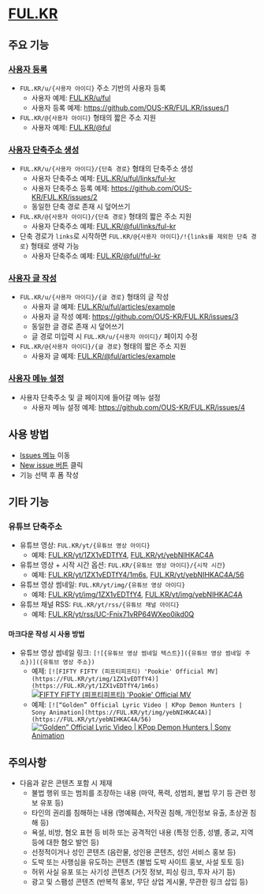 # [FUL.KR](https://ful.kr)

## 주요 기능

### [사용자 등록](https://github.com/OUS-KR/FUL.KR/issues/new?template=01-user-register-by-issue.yml)

- `FUL.KR/u/{사용자 아이디}` 주소 기반의 사용자 등록
  - 사용자 예제: [FUL.KR/u/ful](https://ful.kr/u/ful)
  - 사용자 등록 예제: https://github.com/OUS-KR/FUL.KR/issues/1
- `FUL.KR/@{사용자 아이디}` 형태의 짧은 주소 지원
  - 사용자 예제: [FUL.KR/@ful](https://ful.kr/@ful)

### [사용자 단축주소 생성](https://github.com/OUS-KR/FUL.KR/issues/new?template=02-user-short-url-register-by-issue.yml)

- `FUL.KR/u/{사용자 아이디}/{단축 경로}` 형태의 단축주소 생성
  - 사용자 단축주소 예제: [FUL.KR/u/ful/links/ful-kr](https://ful.kr/u/ful/links/ful-kr)
  - 사용자 단축주소 등록 예제: https://github.com/OUS-KR/FUL.KR/issues/2
  - 동일한 단축 경로 존재 시 덮어쓰기
- `FUL.KR/@{사용자 아이디}/{단축 경로}` 형태의 짧은 주소 지원
  - 사용자 단축주소 예제: [FUL.KR/@ful/links/ful-kr](https://ful.kr/@ful/links/ful-kr)
- 단축 경로가 `links`로 시작하면 `FUL.KR/@{사용자 아이디}/!{links를 제외한 단축 경로}` 형태로 생략 가능
  - 사용자 단축주소 예제: [FUL.KR/@ful/!ful-kr](https://ful.kr/@ful/!ful-kr)

### [사용자 글 작성](https://github.com/OUS-KR/FUL.KR/issues/new?template=03-user-article-writing-by-issue.yml)

- `FUL.KR/u/{사용자 아이디}/{글 경로}` 형태의 글 작성
  - 사용자 글 예제: [FUL.KR/u/ful/articles/example](https://ful.kr/u/ful/articles/example)
  - 사용자 글 작성 예제: https://github.com/OUS-KR/FUL.KR/issues/3
  - 동일한 글 경로 존재 시 덮어쓰기
  - 글 경로 미입력 시 `FUL.KR/u/{사용자 아이디}/` 페이지 수정
- `FUL.KR/@{사용자 아이디}/{글 경로}` 형태의 짧은 주소 지원
  - 사용자 글 예제: [FUL.KR/@ful/articles/example](https://ful.kr/@ful/articles/example)
 
### [사용자 메뉴 설정](https://github.com/OUS-KR/FUL.KR/issues/new?template=04-user-menu-setting-by-issue.yml)

- 사용자 단축주소 및 글 페이지에 들어갈 메뉴 설정
  - 사용자 메뉴 설정 예제: https://github.com/OUS-KR/FUL.KR/issues/4

## 사용 방법

- [Issues 메뉴](https://github.com/OUS-KR/FUL.KR/issues) 이동
- [New issue 버튼](https://github.com/OUS-KR/FUL.KR/issues/new/choose) 클릭
- 기능 선택 후 폼 작성

## 기타 기능

### 유튜브 단축주소

- 유튜브 영상: `FUL.KR/yt/{유튜브 영상 아이디}`
  - 예제: [FUL.KR/yt/1ZX1vEDTfY4](https://ful.kr/yt/1ZX1vEDTfY4), [FUL.KR/yt/yebNIHKAC4A](https://ful.kr/yt/yebNIHKAC4A)
- 유튜브 영상 + 시작 시간 옵션: `FUL.KR/{유튜브 영상 아이디}/{시작 시간}`
  - 예제: [FUL.KR/yt/1ZX1vEDTfY4/1m6s](https://ful.kr/yt/1ZX1vEDTfY4/1m6s), [FUL.KR/yt/yebNIHKAC4A/56](https://ful.kr/yt/yebNIHKAC4A/56)
- 유튜브 영상 썸네일: `FUL.KR/yt/img/{유튜브 영상 아이디}`
  - 예제: [FUL.KR/yt/img/1ZX1vEDTfY4](https://ful.kr/yt/img/1ZX1vEDTfY4), [FUL.KR/yt/img/yebNIHKAC4A](https://ful.kr/yt/img/yebNIHKAC4A)
- 유튜브 채널 RSS: `FUL.KR/yt/rss/{유튜브 채널 아이디}`
  - 예제: [FUL.KR/yt/rss/UC-Fnix71vRP64WXeo0ikd0Q](https://ful.kr/yt/rss/UC-Fnix71vRP64WXeo0ikd0Q)

#### 마크다운 작성 시 사용 방법

- 유튜브 영상 썸네일 링크: `[![{유튜브 영상 썸네일 텍스트}]({유튜브 영상 썸네일 주소})]({유튜브 영상 주소})`
  - 예제: `[![FIFTY FIFTY (피프티피프티) 'Pookie' Official MV](https://FUL.KR/yt/img/1ZX1vEDTfY4)](https://FUL.KR/yt/1ZX1vEDTfY4/1m6s)`
  [![FIFTY FIFTY (피프티피프티) 'Pookie' Official MV](https://FUL.KR/yt/img/1ZX1vEDTfY4)](https://FUL.KR/yt/1ZX1vEDTfY4/1m6s)
  - 예제: `[![“Golden” Official Lyric Video | KPop Demon Hunters | Sony Animation](https://FUL.KR/yt/img/yebNIHKAC4A)](https://FUL.KR/yt/yebNIHKAC4A/56)`
  [![“Golden” Official Lyric Video | KPop Demon Hunters | Sony Animation](https://FUL.KR/yt/img/yebNIHKAC4A)](https://FUL.KR/yt/yebNIHKAC4A/56)

## 주의사항

- 다음과 같은 콘텐츠 포함 시 제재
  - 불법 행위 또는 범죄를 조장하는 내용 (마약, 폭력, 성범죄, 불법 무기 등 관련 정보 유포 등)
  - 타인의 권리를 침해하는 내용 (명예훼손, 저작권 침해, 개인정보 유출, 초상권 침해 등)
  - 욕설, 비방, 혐오 표현 등 비하 또는 공격적인 내용 (특정 인종, 성별, 종교, 지역 등에 대한 혐오 발언 등)
  - 선정적이거나 성인 콘텐츠 (음란물, 성인용 콘텐츠, 성인 서비스 홍보 등)
  - 도박 또는 사행심을 유도하는 콘텐츠 (불법 도박 사이트 홍보, 사설 토토 등)
  - 허위 사실 유포 또는 사기성 콘텐츠 (거짓 정보, 피싱 링크, 투자 사기 등)
  - 광고 및 스팸성 콘텐츠 (반복적 홍보, 무단 상업 게시물, 무관한 링크 삽입 등)